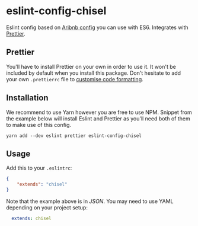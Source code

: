 # eslint-config-chisel

Eslint config based on [Aribnb config](https://github.com/airbnb/javascript) you can use with ES6. Integrates with [Prettier](https://github.com/prettier/prettier).

## Prettier

You'll have to install Prettier on your own in order to use it. It won't be included by default when you install this package. Don't hesitate to add your own `.prettierrc` file to [customise code formatting](https://github.com/prettier/prettier#configuration-file).

## Installation

We recommend to use Yarn however you are free to use NPM. Snippet from the example below will install Eslint and Prettier as you'll need both of them to make use of this config.

```
yarn add --dev eslint prettier eslint-config-chisel
```

## Usage

Add this to your `.eslintrc`:

```json
{
    "extends": "chisel"
}
```

Note that the example above is in _JSON_. You may need to use YAML depending on your project setup:

```yml
  extends: chisel
```
